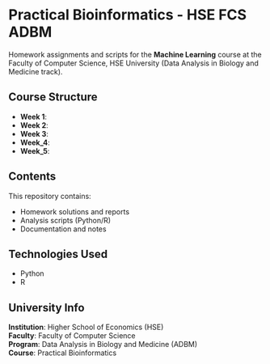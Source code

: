 # Practical Bioinformatics - HSE FCS ADBM

Homework assignments and scripts for the **Machine Learning** course at the Faculty of Computer Science, HSE University (Data Analysis in Biology and Medicine track).

## Course Structure

- **Week 1**: 
- **Week 2**:  
- **Week 3**: 
- **Week_4**:
- **Week_5**: 

## Contents

This repository contains:
- Homework solutions and reports
- Analysis scripts (Python/R)
- Documentation and notes

## Technologies Used

- Python
- R

## University Info

**Institution**: Higher School of Economics (HSE)  
**Faculty**: Faculty of Computer Science  
**Program**: Data Analysis in Biology and Medicine (ADBM)  
**Course**: Practical Bioinformatics
